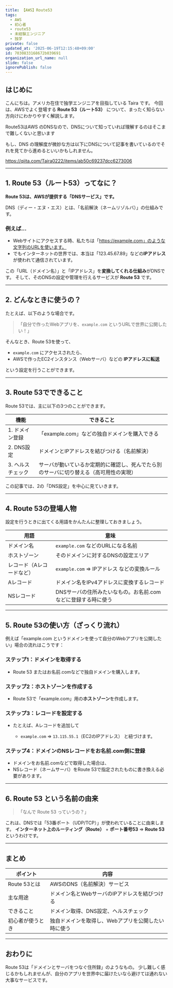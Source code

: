 ```yaml
---
title: 【AWS】Route53
tags:
  - AWS
  - 初心者
  - route53
  - 未経験エンジニア
  - 独学
private: false
updated_at: '2025-06-19T12:15:48+09:00'
id: 7030833168672b039691
organization_url_name: null
slide: false
ignorePublish: false
---
```


## はじめに
こんにちは。アメリカ在住で独学エンジニアを目指している Taira です。
今回は、AWSでよく登場する **Route 53（ルート53）** について、まったく知らない方向けにわかりやすく解説します。

Route53はAWS のDNSなので、DNSについて知っていれば理解するのはそこまで難しくないと思います

もし、DNS の理解度が微妙な方は以下にDNSについて記事を書いているのでそれを見てから進めるといいかもしれません。

https://qiita.com/Taira0222/items/ab50c69237dcc6273006

---

## 1. Route 53（ルート53）ってなに？

**Route 53は、AWSが提供する「DNSサービス」です。**

DNS（ディー・エヌ・エス）とは、「名前解決（ネームリゾルバ）」の仕組みです。

### 例えば…

* Webサイトにアクセスする時、私たちは「https://example.com」のような文字列のURLを使います。
* でもインターネットの世界では、本当は「123.45.67.89」などの**IPアドレス**が使われて通信されています。

この「URL（ドメイン名）」と「IPアドレス」を**変換してくれる仕組み**がDNSです。
そして、そのDNSの設定や管理を行えるサービスが **Route 53** です。

---

## 2. どんなときに使うの？

たとえば、以下のような場合です。

> 「自分で作ったWebアプリを、`example.com` というURLで世界に公開したい！」

そんなとき、Route 53を使って、

* `example.com` にアクセスされたら、
* AWSで作ったEC2インスタンス（Webサーバ）などの **IPアドレスに転送**

という設定を行うことができます。

---

## 3. Route 53でできること

Route 53では、主に以下の3つのことができます。

| 機能         | できること                                       |
| ---------- | ------------------------------------------- |
| 1. ドメイン登録  | 「example.com」などの独自ドメインを購入できる                |
| 2. DNS設定   | ドメインとIPアドレスを結びつける（名前解決）                     |
| 3. ヘルスチェック | サーバが動いているか定期的に確認し、死んでたら別のサーバに切り替える（高可用性の実現） |

この記事では、2の「DNS設定」を中心に見ていきます。

---

## 4. Route 53の登場人物

設定を行うときに出てくる用語をかんたんに整理しておきましょう。

| 用語            | 意味                                 |
| ------------- | ---------------------------------- |
| ドメイン名         | `example.com` などのURLになる名前         |
| ホストゾーン        | そのドメインに対するDNSの設定エリア                |
| レコード（Aレコードなど） | `example.com` ⇒ IPアドレス などの変換ルール   |
| Aレコード         | ドメイン名をIPv4アドレスに変換するレコード            |
| NSレコード        | DNSサーバの住所みたいなもの。お名前.comなどに登録する時に使う |

---

## 5. Route 53の使い方（ざっくり流れ）

例えば「example.com というドメインを使って自分のWebアプリを公開したい」場合の流れはこうです：

### ステップ1：ドメインを取得する

* Route 53 またはお名前.comなどで独自ドメインを購入します。

### ステップ2：ホストゾーンを作成する

* Route 53で「example.com」用の**ホストゾーン**を作成します。

### ステップ3：レコードを設定する

* たとえば、Aレコードを追加して

  * `example.com` ⇒ `13.115.55.1`（EC2のIPアドレス）
    と紐づけます。

### ステップ4：ドメインのNSレコードをお名前.com側に登録

* ドメインをお名前.comなどで取得した場合は、
* NSレコード（ネームサーバ）をRoute 53で指定されたものに書き換える必要があります。

---

## 6. Route 53 という名前の由来

> 「なんで Route 53 っていうの？」

これは、DNSでは「53番ポート（UDP/TCP）」が使われていることに由来します。
**インターネット上のルーティング（Route）** + **ポート番号53** ⇒ **Route 53** というわけです。

---

## まとめ

| ポイント       | 内容                          |
| ---------- | --------------------------- |
| Route 53とは | AWSのDNS（名前解決）サービス           |
| 主な用途       | ドメイン名とWebサーバのIPアドレスを結びつける   |
| できること      | ドメイン取得、DNS設定、ヘルスチェック        |
| 初心者が使うとき   | 独自ドメインを取得し、Webアプリを公開したい時に使う |

---

## おわりに

Route 53は「ドメインとサーバをつなぐ住所録」のようなもの。
少し難しく感じるかもしれませんが、自分のアプリを世界中に届けたいなら避けては通れない大事なサービスです。
